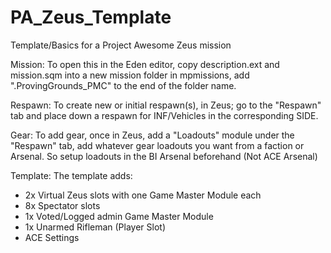 # PA_Zeus_Template
Template/Basics for a Project Awesome Zeus mission

Mission:
To open this in the Eden editor, copy description.ext and mission.sqm into a new mission folder in mpmissions, add ".ProvingGrounds_PMC" to the end of the folder name.

Respawn:
To create new or initial respawn(s), in Zeus; go to the "Respawn" tab and place down a respawn for INF/Vehicles in the corresponding SIDE.

Gear:
To add gear, once in Zeus, add a "Loadouts" module under the "Respawn" tab, add whatever gear loadouts you want from a faction or Arsenal. 
So setup loadouts in the BI Arsenal beforehand (Not ACE Arsenal)

Template:
The template adds:
- 2x Virtual Zeus slots with one Game Master Module each
- 8x Spectator slots
- 1x Voted/Logged admin Game Master Module
- 1x Unarmed Rifleman (Player Slot)
- ACE Settings
